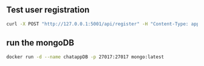 
## Test user registration
```bash
curl -X POST "http://127.0.0.1:5001/api/register" -H "Content-Type: application/json" -d '{"username": "testuser", "password": "password123"}'
```

## run the mongoDB
```bash
docker run -d --name chatappDB -p 27017:27017 mongo:latest
```